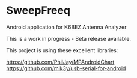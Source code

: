 # SweepFreeq
Android application for K6BEZ Antenna Analyzer

This is a work in progress - Beta release available.

This project is using these excellent libraries:

https://github.com/PhilJay/MPAndroidChart<br/>
https://github.com/mik3y/usb-serial-for-android
